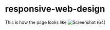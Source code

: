 # responsive-web-design 

This is how the page looks like
![Screenshot (64)](https://user-images.githubusercontent.com/95559116/155337363-2a227a76-01c5-417c-8ca6-e34e61039e6f.png)
